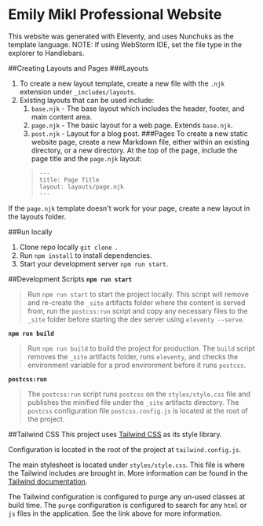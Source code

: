 # Emily Mikl Professional Website
This website was generated with Eleventy, and uses Nunchuks as the template language. NOTE: If using WebStorm IDE, set the file type in the explorer to Handlebars.

##Creating Layouts and Pages
###Layouts
1. To create a new layout template, create a new file with the `.njk` extension under `_includes/layouts`.
2. Existing layouts that can be used include:
   1. `base.njk` - The base layout which includes the header, footer, and main content area.
   2. `page.njk` - The basic layout for a web page. Extends `base.njk`.
   3. `post.njk` - Layout for a blog post.
###Pages
To create a new static website page, create a new Markdown file, either within an existing directory, or a new directory. At the top of the page, include the page title and the `page.njk` layout:  
   >`---`  
   > `title: Page Title`  
   > `layout: layouts/page.njk`  
   > `---`  

If the `page.njk` template doesn't work for your page, create a new layout in the layouts folder.

##Run locally
1. Clone repo locally `git clone `.
2. Run `npm install` to install dependencies.
3. Start your development server `npm run start`.

##Development Scripts
**`npm run start`**
> Run `npm run start` to start the project locally. This script will remove and re-create the `_site` artifacts folder where the content is served from, run the `postcss:run` script and copy any necessary files to the `_site` folder before starting the dev server using `eleventy --serve`.

**`npm run build`**
> Run `npm run build` to build the project for production. The `build` script removes the `_site` artifacts folder, runs `eleventy`, and checks the environment variable for a prod environment before it runs `postcss`.

**`postcss:run`**
> The `postcss:run` script runs `postcss` on the `styles/style.css` file and publishes the minified file under the `_site` artifacts directory. The `postcss` configuration file `postcss.config.js` is located at the root of the project.

##Tailwind CSS
This project uses [Tailwind CSS](https://tailwindcss.com/docs) as its style library.

Configuration is located in the root of the project at `tailwind.config.js`.

The main stylesheet is located under `styles/style.css`. This file is where the Tailwind includes are brought in. More information can be found in the [Tailwind documentation](https://tailwindcss.com/docs/installation#installing-tailwind-css-as-a-post-css-plugin).

The Tailwind configuration is configured to purge any un-used classes at build time. The `purge` configuration is configured to search for any `html` or `js` files in the application. See the link above for more information.
